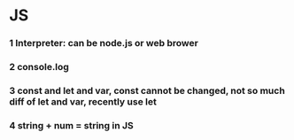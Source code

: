 # JS
### 1 Interpreter: can be node.js or web brower
### 2 console.log
### 3 const and let and var, const cannot be changed, not so much diff of let and var, recently use let
### 4 string + num = string in JS
